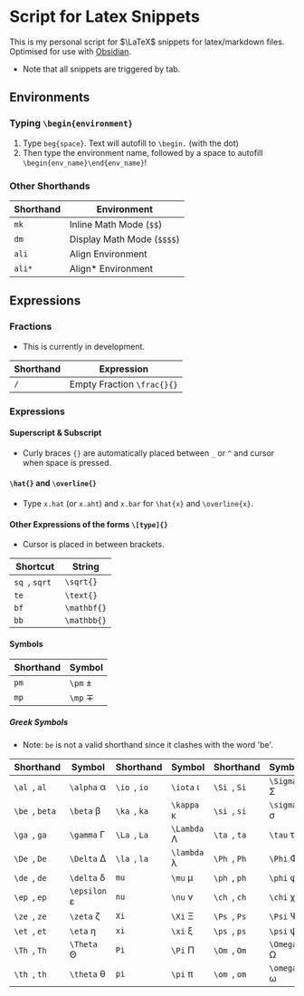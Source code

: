 # Script for Latex Snippets
This is my personal script for $\LaTeX$ snippets for latex/markdown files. Optimised for use with [Obsidian](https://obsidian.md).
- Note that all snippets are triggered by tab.

## Environments
### Typing `\begin{environment}`
1. Type `beg{space}`. Text will autofill to `\begin.` (with the dot)
2. Then type the environment name, followed by a space to autofill `\begin{env_name}\end{env_name}`!

### Other Shorthands
| Shorthand | Environment                |
| --------- | -------------------------- |
| `mk `     | Inline Math Mode (`$$`)    |
| `dm `     | Display Math Mode (`$$$$`) |
| `ali `    | Align Environment          |
| `ali* `   | Align* Environment         |

## Expressions

### Fractions
- This is currently in development.

| Shorthand | Expression                 |
| --------- | -------------------------- |
| `/ `      | Empty Fraction `\frac{}{}` |

### Expressions
#### Superscript & Subscript
- Curly braces `{}` are automatically placed between `_` or `^` and cursor  when space is pressed.

#### `\hat{}` and `\overline{}`
- Type `x.hat` (or `x.aht`) and `x.bar` for `\hat{x}` and `\overline{x}`.

#### Other Expressions of the forms `\[type]{}`
- Cursor is placed in between brackets.

| Shortcut       | String      |
| -------------- | ----------- |
| `sq `, `sqrt ` | `\sqrt{}`   |
| `te `          | `\text{}`   |
| `bf `          | `\mathbf{}` |
| `bb `          | `\mathbb{}` |

#### Symbols

| Shorthand | Symbol  |
| --------- | ------- |
| `pm `     | `\pm` ± |
| `mp `     | `\mp` ∓ |

##### Greek Symbols
- Note: `be` is not a valid shorthand since it clashes with the word 'be'.

| Shorthand       | Symbol       | Shorthand     | Symbol      | Shorthand     | Symbol     |
| --------------- | ------------ | ------------- | ----------- | ------------- | ---------- |
| `\al `, `al `   | `\alpha` α   | `\io `, `io ` | `\iota` ι   | `\Si `, `Si ` | `\Sigma` Σ |
| `\be `, `beta ` | `\beta` β    | `\ka `, `ka ` | `\kappa` κ  | `\si `, `si ` | `\sigma` σ |
| `\ga `, `ga `   | `\gamma` Γ   | `\La `, `La ` | `\Lambda` Λ | `\ta `, `ta ` | `\tau` τ   |
| `\De `, `De `   | `\Delta` Δ   | `\la `, `la ` | `\lambda` λ | `\Ph `, `Ph ` | `\Phi` Φ   |
| `\de `, `de `   | `\delta` δ   | `mu `         | `\mu` µ     | `\ph `, `ph ` | `\phi` φ   |
| `\ep `, `ep `   | `\epsilon` ε | `nu `         | `\nu` ν     | `\ch `, `ch ` | `\chi` χ   |
| `\ze `, `ze `   | `\zeta` ζ    | `Xi `         | `\Xi` Ξ     | `\Ps `, `Ps ` | `\Psi` Ψ   |
| `\et `, `et `   | `\eta` η     | `xi `         | `\xi` ξ     | `\ps `, `ps ` | `\psi` ψ   |
| `\Th `, `Th `   | `\Theta` Θ   | `Pi `         | `\Pi` Π     | `\Om `, `Om ` | `\Omega` Ω |
| `\th `, `th `   | `\theta` θ   | `pi `         | `\pi` π     | `\om `, `om ` | `\omega` ω |
